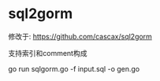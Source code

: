 # sql2gorm


修改于: https://github.com/cascax/sql2gorm

支持索引和comment构成

go run sqlgorm.go -f input.sql -o gen.go
